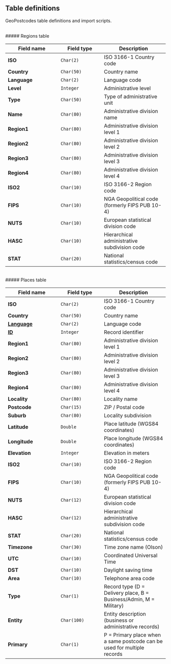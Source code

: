 ## Table definitions
GeoPostcodes table definitions and import scripts.

<br>
##### Regions table

<table class="table table-bordered table-striped">
<thead>
  <tr><th width="150">Field name</th><th width="120">Field type</th><th>Description</th></tr>
</thead>
<tbody>
  <tr><td><b>ISO</b></td><td><code>Char(2)</code></td><td>ISO 3166-1 Country code</td></tr>
  <tr><td><b>Country</b></td><td><code>Char(50)</code></td><td>Country name</td></tr>
  <tr><td><b>Language</b></td><td><code>Char(2)</code></td><td>Language code</td></tr>
  <tr><td><b>Level</b></td><td><code>Integer</code></td><td>Administrative level</td></tr>
  <tr><td><b>Type</b></td><td><code>Char(50)</code></td><td>Type of administrative unit</td></tr>
  <tr><td><b>Name</b></td><td><code>Char(80)</code></td><td>Administrative division name</td></tr>
  <tr><td><b>Region1</b></td><td><code>Char(80)</code></td><td>Administrative division level 1</td></tr>
  <tr><td><b>Region2</b></td><td><code>Char(80)</code></td><td>Administrative division level 2</td></tr>
  <tr><td><b>Region3</b></td><td><code>Char(80)</code></td><td>Administrative division level 3</td></tr>
  <tr><td><b>Region4</b></td><td><code>Char(80)</code></td><td>Administrative division level 4</td></tr>
  <tr><td><b>ISO2</b></td><td><code>Char(10)</code></td><td>ISO 3166-2 Region code</td></tr>
  <tr><td><b>FIPS</b></td><td><code>Char(10)</code></td><td>NGA Geopolitical code (formerly FIPS PUB 10-4)</td></tr>
  <tr><td><b>NUTS</b></td><td><code>Char(10)</code></td><td>European statistical division code</td></tr>
  <tr><td><b>HASC</b></td><td><code>Char(10)</code></td><td>Hierarchical administrative subdivision code</td></tr>
  <tr><td><b>STAT</b></td><td><code>Char(20)</code></td><td>National statistics/census code</td></tr>
</tbody>
</table>

<br>
##### Places table

<table class="table table-bordered table-striped">
<thead>
  <tr><th width="150">Field name</th><th width="120">Field type</th><th>Description</th></tr>
</thead>
<tbody>
  <tr><td><b>ISO</b></td><td><code>Char(2)</code></td><td>ISO 3166-1 Country code</td></tr>
  <tr><td><b>Country</b></td><td><code>Char(50)</code></td><td>Country name</td></tr>
  <tr><td><b><u>Language</u></b></td><td><code>Char(2)</code></td><td>Language code</td></tr>
  <tr><td><b><u>ID</u></b></td><td><code>Integer</code></td><td>Record identifier</td>
  </tr><tr><td><b>Region1</b></td><td><code>Char(80)</code></td><td>Administrative division level 1</td></tr>
  <tr><td><b>Region2</b></td><td><code>Char(80)</code></td><td>Administrative division level 2</td></tr>
  <tr><td><b>Region3</b></td><td><code>Char(80)</code></td><td>Administrative division level 3</td></tr>
  <tr><td><b>Region4</b></td><td><code>Char(80)</code></td><td>Administrative division level 4</td></tr>
  <tr><td><b>Locality</b></td><td><code>Char(80)</code></td><td>Locality name</td></tr>
  <tr><td><b>Postcode</b></td><td><code>Char(15)</code></td><td>ZIP / Postal code</td></tr>
  <tr><td><b>Suburb</b></td><td><code>Char(80)</code></td><td>Locality subdivision</td></tr>
  <tr><td><b>Latitude</b></td><td><code>Double</code></td><td>Place latitude (WGS84 coordinates)</td></tr>
  <tr><td><b>Longitude</b></td><td><code>Double</code></td><td>Place longitude (WGS84 coordinates)</td></tr>
  <tr><td><b>Elevation</b></td><td><code>Integer</code></td><td>Elevation in meters</td></tr>
  <tr><td><b>ISO2</b></td><td><code>Char(10)</code></td><td>ISO 3166-2 Region code</td></tr>
  <tr><td><b>FIPS</b></td><td><code>Char(10)</code></td><td>NGA Geopolitical code (formerly FIPS PUB 10-4)</td></tr>
  <tr><td><b>NUTS</b></td><td><code>Char(12)</code></td><td>European statistical division code</td></tr>
  <tr><td><b>HASC</b></td><td><code>Char(12)</code></td><td>Hierarchical administrative subdivision code</td></tr>
  <tr><td><b>STAT</b></td><td><code>Char(20)</code></td><td>National statistics/census code</td></tr>
  <tr><td><b>Timezone</b></td><td><code>Char(30)</code></td><td>Time zone name (Olson)</td></tr>
  <tr><td><b>UTC</b></td><td><code>Char(10)</code></td><td>Coordinated Universal Time</td></tr>
  <tr><td><b>DST</b></td><td><code>Char(10)</code></td><td>Daylight saving time</td></tr>
  <tr><td><b>Area</b></td><td><code>Char(10)</code></td><td>Telephone area code</td></tr>
  <tr><td><b>Type</b></td><td><code>Char(1)</code></td><td>Record type (D = Delivery place, B = Business/Admin, M = Military)</td></tr>
  <tr><td><b>Entity</b></td><td><code>Char(100)</code></td><td>Entity description (business or administrative records)</td></tr>
  <tr><td><b>Primary</b></td><td><code>Char(1)</code></td><td>P = Primary place when a same postcode can be used for multiple records</td></tr>
</tbody>
</table>

